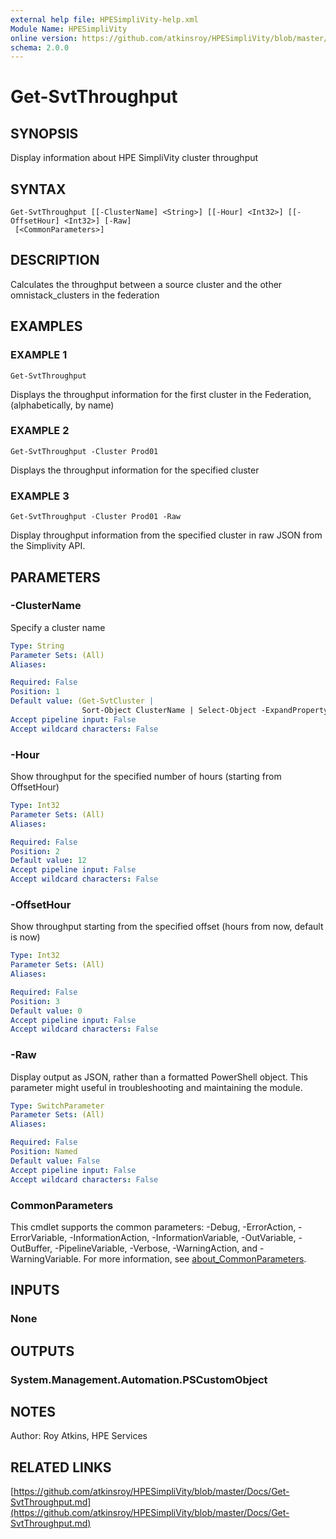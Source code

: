 ```yaml
---
external help file: HPESimpliVity-help.xml
Module Name: HPESimpliVity
online version: https://github.com/atkinsroy/HPESimpliVity/blob/master/Docs/Get-SvtThroughput.md
schema: 2.0.0
---
```


# Get-SvtThroughput

## SYNOPSIS
Display information about HPE SimpliVity cluster throughput

## SYNTAX

```
Get-SvtThroughput [[-ClusterName] <String>] [[-Hour] <Int32>] [[-OffsetHour] <Int32>] [-Raw]
 [<CommonParameters>]
```

## DESCRIPTION
Calculates the throughput between a source cluster and the other omnistack_clusters in the federation

## EXAMPLES

### EXAMPLE 1
```
Get-SvtThroughput
```

Displays the throughput information for the first cluster in the Federation, (alphabetically,
by name)

### EXAMPLE 2
```
Get-SvtThroughput -Cluster Prod01
```

Displays the throughput information for the specified cluster

### EXAMPLE 3
```
Get-SvtThroughput -Cluster Prod01 -Raw
```

Display throughput information from the specified cluster in raw JSON from the Simplivity API.

## PARAMETERS

### -ClusterName
Specify a cluster name

```yaml
Type: String
Parameter Sets: (All)
Aliases:

Required: False
Position: 1
Default value: (Get-SvtCluster |
                Sort-Object ClusterName | Select-Object -ExpandProperty ClusterName -First 1)
Accept pipeline input: False
Accept wildcard characters: False
```

### -Hour
Show throughput for the specified number of hours (starting from OffsetHour)

```yaml
Type: Int32
Parameter Sets: (All)
Aliases:

Required: False
Position: 2
Default value: 12
Accept pipeline input: False
Accept wildcard characters: False
```

### -OffsetHour
Show throughput starting from the specified offset (hours from now, default is now)

```yaml
Type: Int32
Parameter Sets: (All)
Aliases:

Required: False
Position: 3
Default value: 0
Accept pipeline input: False
Accept wildcard characters: False
```

### -Raw
Display output as JSON, rather than a formatted PowerShell object.
This parameter might useful in troubleshooting
and maintaining the module.

```yaml
Type: SwitchParameter
Parameter Sets: (All)
Aliases:

Required: False
Position: Named
Default value: False
Accept pipeline input: False
Accept wildcard characters: False
```

### CommonParameters
This cmdlet supports the common parameters: -Debug, -ErrorAction, -ErrorVariable, -InformationAction, -InformationVariable, -OutVariable, -OutBuffer, -PipelineVariable, -Verbose, -WarningAction, and -WarningVariable. For more information, see [about_CommonParameters](http://go.microsoft.com/fwlink/?LinkID=113216).

## INPUTS

### None
## OUTPUTS

### System.Management.Automation.PSCustomObject
## NOTES
Author: Roy Atkins, HPE Services

## RELATED LINKS

[https://github.com/atkinsroy/HPESimpliVity/blob/master/Docs/Get-SvtThroughput.md](https://github.com/atkinsroy/HPESimpliVity/blob/master/Docs/Get-SvtThroughput.md)

